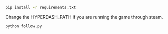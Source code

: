 ```bash
pip install -r requirements.txt
```
Change the HYPERDASH_PATH if you are running the game through steam.

```bash
python follow.py
```
